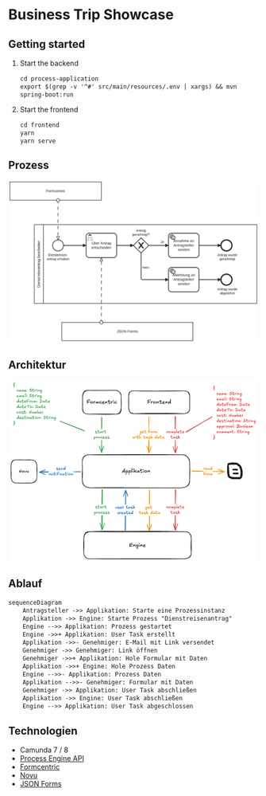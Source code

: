 # Business Trip Showcase

## Getting started

1. Start the backend
   ```shell
   cd process-application
   export $(grep -v '^#' src/main/resources/.env | xargs) && mvn spring-boot:run
   ```

2. Start the frontend
   ```shell
   cd frontend
   yarn
   yarn serve
   ```

## Prozess

![dienstreisenantrag.svg](docs/Dienstreisenantrag.svg)

## Architektur

![architecture.png](docs/architecture.excalidraw.png)

## Ablauf

```mermaid
sequenceDiagram
    Antragsteller ->> Applikation: Starte eine Prozessinstanz
    Applikation ->> Engine: Starte Prozess "Dienstreisenantrag"
    Engine -->> Applikation: Prozess gestartet
    Engine ->>+ Applikation: User Task erstellt
    Applikation ->>- Genehmiger: E-Mail mit Link versendet
    Genehmiger ->> Genehmiger: Link öffnen
    Genehmiger ->>+ Applikation: Hole Formular mit Daten
    Applikation ->>+ Engine: Hole Prozess Daten
    Engine -->>- Applikation: Prozess Daten
    Applikation -->>- Genehmiger: Formular mit Daten
    Genehmiger ->> Applikation: User Task abschließen
    Applikation ->> Engine: User Task abschließen
    Engine -->> Applikation: User Task abgeschlossen
```

## Technologien

* Camunda 7 / 8
* [Process Engine API](https://github.com/bpm-crafters/process-engine-api)
* [Formcentric](https://formcentric.com/de/)
* [Novu](https://docs.novu.co/platform/overview)
* [JSON Forms](https://jsonforms.io/docs/)
